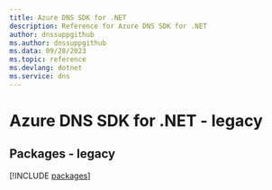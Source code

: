 ```yaml
---
title: Azure DNS SDK for .NET
description: Reference for Azure DNS SDK for .NET
author: dnssuppgithub
ms.author: dnssuppgithub
ms.data: 09/28/2023
ms.topic: reference
ms.devlang: dotnet
ms.service: dns
---
```

# Azure DNS SDK for .NET - legacy
## Packages - legacy
[!INCLUDE [packages](dns-index.md)]